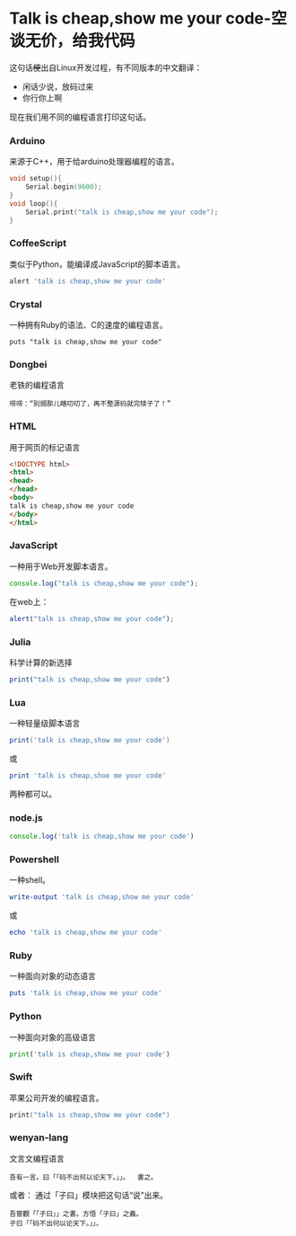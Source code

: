 # Talk is cheap,show me your code-空谈无价，给我代码
这句话~~梗~~出自Linux开发过程，有不同版本的中文翻译：
 * 闲话少说，放码过来
 * 你行你上啊 

现在我们用不同的编程语言打印这句话。
### Arduino
来源于C++，用于给arduino处理器编程的语言。
```C++
void setup(){
    Serial.begin(9600);
}
void loop(){
    Serial.print("talk is cheap,show me your code");
}
```
### CoffeeScript
类似于Python，能编译成JavaScript的脚本语言。
```coffee
alert 'talk is cheap,show me your code'
```
### Crystal
一种拥有Ruby的语法、C的速度的编程语言。
```Crystal
puts "talk is cheap,show me your code"
```
### Dongbei
老铁的编程语言
```
唠唠：“别搁那儿瞎叨叨了，再不整源码就完犊子了！”
```
### HTML
用于网页的标记语言
```html
<!DOCTYPE html>
<html>
<head>
</head>
<body>
talk is cheap,show me your code
</body>
</html>
```
### JavaScript 
一种用于Web开发脚本语言。
```js
console.log("talk is cheap,show me your code");
```
在web上：
```js
alert("talk is cheap,show me your code");
```
### Julia
科学计算的新选择
```jl
print("talk is cheap,show me your code")
```
### Lua
一种轻量级脚本语言
```lua
print('talk is cheap,show me your code')
```
或
```lua
print 'talk is cheap,shoe me your code'
```
两种都可以。
### node.js
```js
console.log('talk is cheap,show me your code')
```
### Powershell
一种shell。
```powershell
write-output 'talk is cheap,show me your code'
```
或
```ps1
echo 'talk is cheap,show me your code'
```
### Ruby
一种面向对象的动态语言
```ruby
puts 'talk is cheap,show me your code'
```
### Python
一种面向对象的高级语言
```py
print('talk is cheap,show me your code')
```
### Swift
苹果公司开发的编程语言。
```swift
print("talk is cheap,show me your code")
```
### wenyan-lang
文言文编程语言
```
吾有一言。曰「「码不出何以论天下。」」。  書之。
```
或者：
通过「子曰」模块把这句话“说”出来。 
```
吾嘗觀「「子曰」」之書。方悟「子曰」之義。
子曰「「码不出何以论天下。」」。
```
